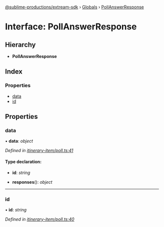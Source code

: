 [@sublime-productions/extream-sdk](../README.md) › [Globals](../globals.md) › [PollAnswerResponse](pollanswerresponse.md)

# Interface: PollAnswerResponse

## Hierarchy

* **PollAnswerResponse**

## Index

### Properties

* [data](pollanswerresponse.md#data)
* [id](pollanswerresponse.md#id)

## Properties

###  data

• **data**: *object*

*Defined in [itinerary-item/poll.ts:41](https://github.com/Extream-SaaS/ex-sdk/blob/a37ebb4/src/itinerary-item/poll.ts#L41)*

#### Type declaration:

* **id**: *string*

* **responses**(): *object*

___

###  id

• **id**: *string*

*Defined in [itinerary-item/poll.ts:40](https://github.com/Extream-SaaS/ex-sdk/blob/a37ebb4/src/itinerary-item/poll.ts#L40)*
